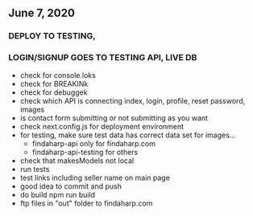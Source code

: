 ## June 7, 2020
### DEPLOY TO TESTING, 
### LOGIN/SIGNUP GOES TO TESTING API, LIVE DB

- check for console.loks
- check for BREAKINk
- check for debuggek
- check which API is connecting index, login, profile, reset password, images
- is contact form submitting or not submitting as you want
- check next.config.js for deployment environment
- for testing, make sure test data has correct data set for images...
    - findaharp-api only for findaharp.com
    - findaharp-api-testing for others
- check that makesModels not local
- run tests
- test links including seller name on main page
- good idea to commit and push
- do build npm run build
- ftp files in "out" folder to findaharp.com